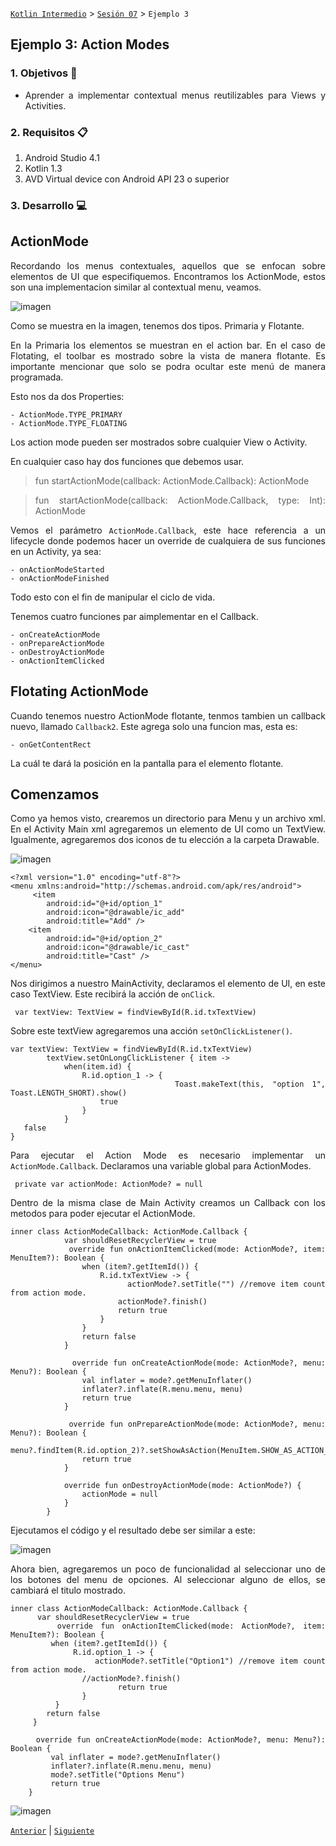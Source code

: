 [`Kotlin Intermedio`](../../Readme.md) > [`Sesión 07`](../Readme.md) > `Ejemplo 3`


## Ejemplo 3: Action Modes

<div style="text-align: justify;">

### 1. Objetivos :dart:

- Aprender a implementar contextual menus reutilizables para Views y Activities.

### 2. Requisitos :clipboard:

1. Android Studio 4.1
2. Kotlin 1.3
3. AVD Virtual device con Android API 23 o superior

### 3. Desarrollo :computer:

## ActionMode

Recordando los menus contextuales, aquellos que se enfocan sobre elementos de UI que especifiquemos. Encontramos los ActionMode, estos son una implementacion similar al contextual menu, veamos.

![imagen](images/1.png)

Como se muestra en la imagen, tenemos dos tipos.
Primaria y Flotante.

En la Primaria los elementos se muestran en el action bar. En el caso de Flotating, el toolbar es mostrado sobre la vista de manera flotante. Es importante mencionar que solo se podra ocultar este menú de manera programada.

Esto nos da dos Properties:

	- ActionMode.TYPE_PRIMARY
	- ActionMode.TYPE_FLOATING

Los action mode pueden ser mostrados sobre cualquier View o Activity.

En cualquier caso hay dos funciones que debemos usar.

> fun startActionMode(callback: ActionMode.Callback): ActionMode
 
> fun startActionMode(callback: ActionMode.Callback, type: Int): ActionMode

Vemos el parámetro `ActionMode.Callback`, este hace referencia a un lifecycle donde podemos hacer un override de cualquiera de sus funciones en un Activity, ya sea:

	- onActionModeStarted
	- onActionModeFinished

Todo esto con el fin de manipular el ciclo de vida.

Tenemos cuatro funciones par aimplementar en el Callback.

	- onCreateActionMode
	- onPrepareActionMode
	- onDestroyActionMode
	- onActionItemClicked



## Flotating ActionMode 

Cuando tenemos nuestro ActionMode flotante, tenmos tambien un callback nuevo, llamado `Callback2`. Este agrega solo una funcion mas, esta es:

	- onGetContentRect

La cuál te dará la posición en la pantalla para el elemento flotante.



## Comenzamos


Como ya hemos visto, crearemos un directorio para Menu y un archivo xml.
En el Activity Main xml agregaremos un elemento de UI como un TextView.
Igualmente, agregaremos dos iconos de tu elección a la carpeta Drawable.

![imagen](images/2.png)


```
<?xml version="1.0" encoding="utf-8"?>
<menu xmlns:android="http://schemas.android.com/apk/res/android">
     <item
        android:id="@+id/option_1"
        android:icon="@drawable/ic_add"
        android:title="Add" />
    <item
        android:id="@+id/option_2"
        android:icon="@drawable/ic_cast"
        android:title="Cast" />
</menu>
```

Nos dirigimos a nuestro MainActivity, declaramos el elemento de UI, en este caso TextView. Este recibirá la acción de `onClick`.

```
 var textView: TextView = findViewById(R.id.txTextView)
```

Sobre este textView agregaremos una acción `setOnClickListener()`.

```
var textView: TextView = findViewById(R.id.txTextView)
        textView.setOnLongClickListener { item ->
            when(item.id) {
                R.id.option_1 -> {
                    Toast.makeText(this, "option 1", Toast.LENGTH_SHORT).show()
                    true
                }
            }
   false
}
```

Para ejecutar el Action Mode es necesario implementar un `ActionMode.Callback`.
Declaramos una variable global para ActionModes.

```
 private var actionMode: ActionMode? = null
```

Dentro de la misma clase de Main Activity creamos un Callback con los metodos para poder ejecutar el ActionMode.

```
inner class ActionModeCallback: ActionMode.Callback {
            var shouldResetRecyclerView = true
            override fun onActionItemClicked(mode: ActionMode?, item: MenuItem?): Boolean {
                when (item?.getItemId()) {
                    R.id.txTextView -> {
                        actionMode?.setTitle("") //remove item count from action mode.
                        actionMode?.finish()
                        return true
                    }
                }
                return false
            }

            override fun onCreateActionMode(mode: ActionMode?, menu: Menu?): Boolean {
                val inflater = mode?.getMenuInflater()
                inflater?.inflate(R.menu.menu, menu)
                return true
            }

            override fun onPrepareActionMode(mode: ActionMode?, menu: Menu?): Boolean {
                menu?.findItem(R.id.option_2)?.setShowAsAction(MenuItem.SHOW_AS_ACTION_ALWAYS)
                return true
            }

            override fun onDestroyActionMode(mode: ActionMode?) {
                actionMode = null
            }
        }
```

Ejecutamos el código y el resultado debe ser similar a este:

![imagen](images/3.gif)


Ahora bien, agregaremos un poco de funcionalidad al seleccionar uno de los botones del menu de opciones. Al seleccionar alguno de ellos, se cambiará el titulo mostrado.

```
inner class ActionModeCallback: ActionMode.Callback {
      var shouldResetRecyclerView = true
      override fun onActionItemClicked(mode: ActionMode?, item: MenuItem?): Boolean {
         when (item?.getItemId()) {
              R.id.option_1 -> {
                actionMode?.setTitle("Option1") //remove item count from action mode.
                //actionMode?.finish()
                        return true
                }
          }
        return false
     }

     override fun onCreateActionMode(mode: ActionMode?, menu: Menu?): Boolean {
         val inflater = mode?.getMenuInflater()
         inflater?.inflate(R.menu.menu, menu)
         mode?.setTitle("Options Menu")
         return true
    }
```

![imagen](images/4.gif)


[`Anterior`](../Reto-02/Readme.md) | [`Siguiente`](../Reto-03/Readme.md)




</div>
